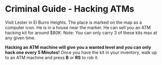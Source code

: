 # Criminal Guide - Hacking ATMs
Visit Lester in El Burro Heights. The place is marked on the map as a computer icon. He is in a house near the marker.
 He can sell you an ATM hacking kit for around $80K. Note: You can only carry 3 of these kits max at any given time.

**Hacking an ATM machine will give you a wanted level and you can only hack one every 5 Minutes!**
Once you have the kit in your inventory, walk up to an ATM machine and press **B** or **RS** to rob it.
